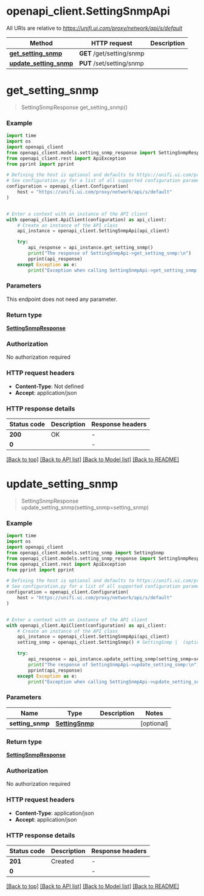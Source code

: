 # openapi_client.SettingSnmpApi

All URIs are relative to *https://unifi.ui.com/proxy/network/api/s/default*

Method | HTTP request | Description
------------- | ------------- | -------------
[**get_setting_snmp**](SettingSnmpApi.md#get_setting_snmp) | **GET** /get/setting/snmp | 
[**update_setting_snmp**](SettingSnmpApi.md#update_setting_snmp) | **PUT** /set/setting/snmp | 


# **get_setting_snmp**
> SettingSnmpResponse get_setting_snmp()



### Example


```python
import time
import os
import openapi_client
from openapi_client.models.setting_snmp_response import SettingSnmpResponse
from openapi_client.rest import ApiException
from pprint import pprint

# Defining the host is optional and defaults to https://unifi.ui.com/proxy/network/api/s/default
# See configuration.py for a list of all supported configuration parameters.
configuration = openapi_client.Configuration(
    host = "https://unifi.ui.com/proxy/network/api/s/default"
)


# Enter a context with an instance of the API client
with openapi_client.ApiClient(configuration) as api_client:
    # Create an instance of the API class
    api_instance = openapi_client.SettingSnmpApi(api_client)

    try:
        api_response = api_instance.get_setting_snmp()
        print("The response of SettingSnmpApi->get_setting_snmp:\n")
        pprint(api_response)
    except Exception as e:
        print("Exception when calling SettingSnmpApi->get_setting_snmp: %s\n" % e)
```



### Parameters

This endpoint does not need any parameter.

### Return type

[**SettingSnmpResponse**](SettingSnmpResponse.md)

### Authorization

No authorization required

### HTTP request headers

 - **Content-Type**: Not defined
 - **Accept**: application/json

### HTTP response details

| Status code | Description | Response headers |
|-------------|-------------|------------------|
**200** | OK |  -  |
**0** |  |  -  |

[[Back to top]](#) [[Back to API list]](../README.md#documentation-for-api-endpoints) [[Back to Model list]](../README.md#documentation-for-models) [[Back to README]](../README.md)

# **update_setting_snmp**
> SettingSnmpResponse update_setting_snmp(setting_snmp=setting_snmp)



### Example


```python
import time
import os
import openapi_client
from openapi_client.models.setting_snmp import SettingSnmp
from openapi_client.models.setting_snmp_response import SettingSnmpResponse
from openapi_client.rest import ApiException
from pprint import pprint

# Defining the host is optional and defaults to https://unifi.ui.com/proxy/network/api/s/default
# See configuration.py for a list of all supported configuration parameters.
configuration = openapi_client.Configuration(
    host = "https://unifi.ui.com/proxy/network/api/s/default"
)


# Enter a context with an instance of the API client
with openapi_client.ApiClient(configuration) as api_client:
    # Create an instance of the API class
    api_instance = openapi_client.SettingSnmpApi(api_client)
    setting_snmp = openapi_client.SettingSnmp() # SettingSnmp |  (optional)

    try:
        api_response = api_instance.update_setting_snmp(setting_snmp=setting_snmp)
        print("The response of SettingSnmpApi->update_setting_snmp:\n")
        pprint(api_response)
    except Exception as e:
        print("Exception when calling SettingSnmpApi->update_setting_snmp: %s\n" % e)
```



### Parameters


Name | Type | Description  | Notes
------------- | ------------- | ------------- | -------------
 **setting_snmp** | [**SettingSnmp**](SettingSnmp.md)|  | [optional] 

### Return type

[**SettingSnmpResponse**](SettingSnmpResponse.md)

### Authorization

No authorization required

### HTTP request headers

 - **Content-Type**: application/json
 - **Accept**: application/json

### HTTP response details

| Status code | Description | Response headers |
|-------------|-------------|------------------|
**201** | Created |  -  |
**0** |  |  -  |

[[Back to top]](#) [[Back to API list]](../README.md#documentation-for-api-endpoints) [[Back to Model list]](../README.md#documentation-for-models) [[Back to README]](../README.md)

